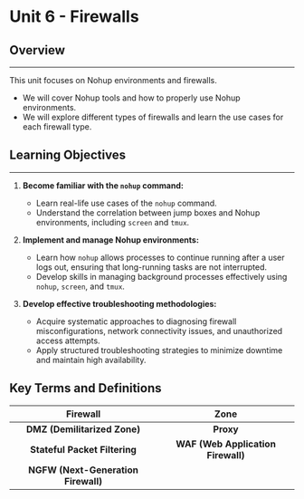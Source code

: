 # Unit 6 - Firewalls

## Overview

---

This unit focuses on Nohup environments and firewalls.

- We will cover Nohup tools and how to properly use Nohup environments.
- We will explore different types of firewalls and learn the use cases for each firewall type.

## Learning Objectives

---

1. **Become familiar with the `nohup` command:**
    - Learn real-life use cases of the `nohup` command.
    - Understand the correlation between jump boxes and Nohup environments, including `screen` and `tmux`.

2. **Implement and manage Nohup environments:**
    - Learn how `nohup` allows processes to continue running after a user logs out, ensuring that long-running tasks are not interrupted.
    - Develop skills in managing background processes effectively using `nohup`, `screen`, and `tmux`.

3. **Develop effective troubleshooting methodologies:**
    - Acquire systematic approaches to diagnosing firewall misconfigurations, network connectivity issues, and unauthorized access attempts.
    - Apply structured troubleshooting strategies to minimize downtime and maintain high availability.

## Key Terms and Definitions

|**Firewall**|**Zone**|
| :------------------: | :------------------: |
|**DMZ (Demilitarized Zone)**|**Proxy**|
|**Stateful Packet Filtering**|**WAF (Web Application Firewall)**|
|**NGFW (Next-Generation Firewall)**| |

